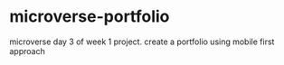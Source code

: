 # microverse-portfolio
microverse day 3 of week 1 project. create a portfolio using mobile first approach
